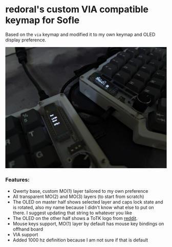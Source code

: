 # redoral's custom VIA compatible keymap for Sofle

Based on the `via` keymap and modified it to my own keymap and OLED display preference.

![Real life image of the OLEDs with this firmware](./screenshots/header.webp?raw=true "Header")

### Features:

-   Qwerty base, custom MO(1) layer tailored to my own preference
-   All transparent MO(2) and MO(3) layers (to start from scratch)
-   The OLED on master half shows selected layer and caps lock state and is rotated, also my name because I didn't know what else to put on there. I suggest updating that string to whatever you like
-   The OLED on the other half shows a ToTK logo from [reddit](https://www.reddit.com/r/MechanicalKeyboards/comments/15v1o4b/made_a_totk_pic_for_my_oled/).
-   Mouse keys support, MO(1) layer by default has mouse key bindings on offhand board
-   VIA support
-   Added 1000 hz definition because I am not sure if that is default
